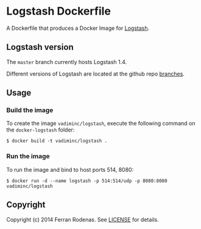 # Logstash Dockerfile

A Dockerfile that produces a Docker Image for [Logstash](http://logstash.net/).

## Logstash version

The `master` branch currently hosts Logstash 1.4.

Different versions of Logstash are located at the github repo [branches](https://github.com/frodenas/docker-logstash/branches).

## Usage

### Build the image
To create the image `vadiminc/logstash`, execute the following command on the `docker-logstash` folder:

```
$ docker build -t vadiminc/logstash .
```

### Run the image

To run the image and bind to host ports 514, 8080:

```
$ docker run -d --name logstash -p 514:514/udp -p 8080:8080 vadiminc/logstash
```


## Copyright

Copyright (c) 2014 Ferran Rodenas. See [LICENSE](https://github.com/frodenas/docker-logstash/blob/master/LICENSE) for details.
